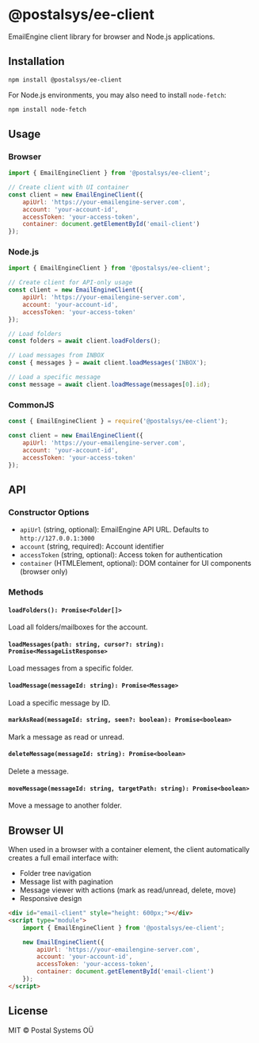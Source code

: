 # @postalsys/ee-client

EmailEngine client library for browser and Node.js applications.

## Installation

```bash
npm install @postalsys/ee-client
```

For Node.js environments, you may also need to install `node-fetch`:

```bash
npm install node-fetch
```

## Usage

### Browser

```javascript
import { EmailEngineClient } from '@postalsys/ee-client';

// Create client with UI container
const client = new EmailEngineClient({
    apiUrl: 'https://your-emailengine-server.com',
    account: 'your-account-id',
    accessToken: 'your-access-token',
    container: document.getElementById('email-client')
});
```

### Node.js

```javascript
import { EmailEngineClient } from '@postalsys/ee-client';

// Create client for API-only usage
const client = new EmailEngineClient({
    apiUrl: 'https://your-emailengine-server.com',
    account: 'your-account-id',
    accessToken: 'your-access-token'
});

// Load folders
const folders = await client.loadFolders();

// Load messages from INBOX
const { messages } = await client.loadMessages('INBOX');

// Load a specific message
const message = await client.loadMessage(messages[0].id);
```

### CommonJS

```javascript
const { EmailEngineClient } = require('@postalsys/ee-client');

const client = new EmailEngineClient({
    apiUrl: 'https://your-emailengine-server.com',
    account: 'your-account-id',
    accessToken: 'your-access-token'
});
```

## API

### Constructor Options

- `apiUrl` (string, optional): EmailEngine API URL. Defaults to `http://127.0.0.1:3000`
- `account` (string, required): Account identifier
- `accessToken` (string, optional): Access token for authentication
- `container` (HTMLElement, optional): DOM container for UI components (browser only)

### Methods

#### `loadFolders(): Promise<Folder[]>`

Load all folders/mailboxes for the account.

#### `loadMessages(path: string, cursor?: string): Promise<MessageListResponse>`

Load messages from a specific folder.

#### `loadMessage(messageId: string): Promise<Message>`

Load a specific message by ID.

#### `markAsRead(messageId: string, seen?: boolean): Promise<boolean>`

Mark a message as read or unread.

#### `deleteMessage(messageId: string): Promise<boolean>`

Delete a message.

#### `moveMessage(messageId: string, targetPath: string): Promise<boolean>`

Move a message to another folder.

## Browser UI

When used in a browser with a container element, the client automatically creates a full email interface with:

- Folder tree navigation
- Message list with pagination
- Message viewer with actions (mark as read/unread, delete, move)
- Responsive design

```html
<div id="email-client" style="height: 600px;"></div>
<script type="module">
    import { EmailEngineClient } from '@postalsys/ee-client';

    new EmailEngineClient({
        apiUrl: 'https://your-emailengine-server.com',
        account: 'your-account-id',
        accessToken: 'your-access-token',
        container: document.getElementById('email-client')
    });
</script>
```

## License

MIT © Postal Systems OÜ
